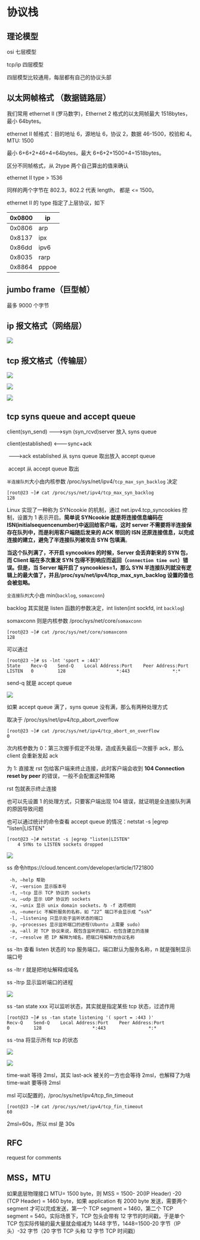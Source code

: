 # 协议栈

## 理论模型

osi 七层模型

tcp/ip 四层模型

四层模型比较通用，每层都有自己的协议头部

## 以太网帧格式 （数据链路层）

我们常用 ethernet II (罗马数字)，Ethernet 2 格式的以太网帧最大 1518bytes，最小 64bytes。

ethernet II 帧格式：目的地址 6，源地址 6，协议 2，数据 46-1500，校验和 4。MTU: 1500

最小 6+6+2+46+4=64bytes，最大 6+6+2+1500+4=1518bytes。

区分不同帧格式，从 2type 两个自己算出的值来确认

ethernet II type > 1536

同样的两个字节在 802.3，802.2 代表 length， 都是 <= 1500。

ethernet II 的 type 指定了上层协议，如下

| 0x0800 | ip    |
| ------ | ----- |
| 0x0806 | arp   |
| 0x8137 | ipx   |
| 0x86dd | ipv6  |
| 0x8035 | rarp  |
| 0x8864 | pppoe |

## jumbo frame（巨型帧）

最多 9000 个字节

## ip 报文格式（网络层）

![](./.././../img/image-20220619231054174.png)

## tcp 报文格式（传输层）

![](./.././../img/image-20220619231243015.png)

![](./.././../img/image-20220621012555335.png)

![](./.././../img/image-20220621012843230.png)

## tcp syns queue and accept queue

client(syn_send) --->syn (syn_rcvd)server 放入 syns queue

client(established) <---sync+ack

​ --->ack established 从 syns queue 取出放入 accept queue

​ accept 从 accept queue 取出

`半连接队列`大小由内核参数 /proc/sys/net/ipv4/`tcp_max_syn_backlog` 决定

```shell
[root@23 ~]# cat /proc/sys/net/ipv4/tcp_max_syn_backlog
128
```

Linux 实现了一种称为 SYNcookie 的机制，通过 net.ipv4.tcp_syncookies 控制，设置为 1 表示开启。**简单说 SYNcookie 就是将连接信息编码在 ISN(initialsequencenumber)中返回给客户端，这时 server 不需要将半连接保存在队列中，而是利用客户端随后发来的 ACK 带回的 ISN 还原连接信息，以完成连接的建立，避免了半连接队列被攻击 SYN 包填满**。

**当这个队列满了，不开启 syncookies 的时候，Server 会丢弃新来的 SYN 包，而 Client 端在多次重发 SYN 包得不到响应而返回（`connection time out`）错误。但是，当 Server 端开启了 syncookies=1，那么 SYN 半连接队列就没有逻辑上的最大值了，并且/proc/sys/net/ipv4/tcp_max_syn_backlog 设置的值也会被忽略。**

`全连接队列`大小由 min(`backlog`, `somaxconn`)

backlog 其实就是 listen 函数的参数决定，int listen(int sockfd, int `backlog`)

somaxconn 则是内核参数 /proc/sys/net/core/`somaxconn`

```shell
[root@23 ~]# cat /proc/sys/net/core/somaxconn
128
```

可以通过

```shell
[root@23 ~]# ss -lnt 'sport = :443'
State    Recv-Q    Send-Q    Local Address:Port    Peer Address:Port
LISTEN   0         128                   *:443                *:*
```

send-q 就是 accept queue

![](./.././../img/image-20220620213836921.png)

如果 accept queue 满了，syns queue 没有满，那么有两种处理方式

取决于 /proc/sys/net/ipv4/tcp_abort_overflow

```
[root@23 ~]# cat /proc/sys/net/ipv4/tcp_abort_on_overflow
0
```

次内核参数为 0：第三次握手假定不处理，造成丢失最后一次握手 ack，那么 client 会重新发起 ack

为 1: 直接发 rst 包给客户端来终止连接，此时客户端会收到 **104 Connection reset by peer** 的错误，一般不会配置这种策略

rst 包就表示终止连接

也可以先设置 1 的处理方式，只要客户端出现 104 错误，就证明是全连接队列满的原因导致问题

也可以通过统计的命令查看 accept queue 的情况：netstat -s |egrep "listen|LISTEN"

```shell
[root@23 ~]# netstat -s |egrep "listen|LISTEN"
    4 SYNs to LISTEN sockets dropped
```

![](./.././../img/image-20220620224512319.png)

ss 命令https://cloud.tencent.com/developer/article/1721800

```shell
 -h, –help 帮助
 -V, –version 显示版本号
 -t, –tcp 显示 TCP 协议的 sockets
 -u, –udp 显示 UDP 协议的 sockets
 -x, –unix 显示 unix domain sockets，与 -f 选项相同
 -n, –numeric 不解析服务的名称，如 “22” 端口不会显示成 “ssh”
 -l, –listening 只显示处于监听状态的端口
 -p, –processes 显示监听端口的进程(Ubuntu 上需要 sudo)
 -a, –all 对 TCP 协议来说，既包含监听的端口，也包含建立的连接
 -r, –resolve 把 IP 解释为域名，把端口号解释为协议名称
```

ss -ltn 查看 listen 状态的 tcp 服务端口，端口默认为服务名称，n 就是强制显示端口号

ss -ltr r 就是把地址解释成域名

ss -ltrp 显示监听端口的进程

![](./.././../img/image-20220620232733164.png)

ss -tan state xxx 可以监听状态，其实就是指定某些 tcp 状态，过滤作用

```
[root@23 ~]# ss -tan state listening '( sport = :443 )'
Recv-Q    Send-Q    Local Address:Port    Peer Address:Port
0         128                   *:443                *:*
```

ss -tna 将显示所有 tcp 的状态

![](./.././../img/image-20220620233410368.png)

![](./.././../img/image-20220620233639263.png)

time-wait 等待 2msl，其实 last-ack 被关的一方也会等待 2msl，也解释了为啥 time-wait 要等待 2msl

msl 可以配置的，/proc/sys/net/ipv4/tcp_fin_timeout

```shell
[root@23 ~]# cat /proc/sys/net/ipv4/tcp_fin_timeout
60
```

2msl=60s，所以 msl 是 30s

## RFC

request for comments

## MSS，MTU

如果底层物理接口 MTU= 1500 byte，则 MSS = 1500- 20(IP Header) -20 (TCP Header) = 1460 byte，如果 application 有 2000 byte 发送，需要两个 segment 才可以完成发送，第一个 TCP segment = 1460，第二个 TCP segment = 540。实际场景下，TCP 包头会带有 12 字节的时间戳，于是单个 TCP 包实际传输的最大量就会缩减为 1448 字节，1448=1500-20 字节（IP 头）-32 字节（20 字节 TCP 头和 12 字节 TCP 时间戳）
